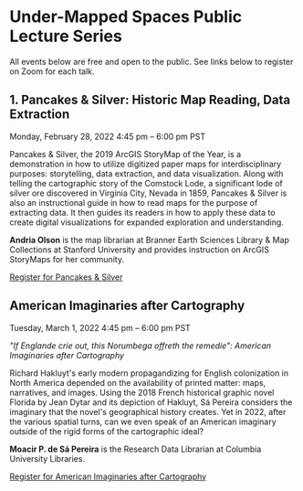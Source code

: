 # Under-Mapped Spaces Public Lecture Series
All events below are free and open to the public. See links below to register on Zoom for each talk.

## 1. Pancakes & Silver: Historic Map Reading, Data Extraction
Monday, February 28, 2022
4:45 pm – 6:00 pm PST

Pancakes & Silver, the 2019 ArcGIS StoryMap of the Year, is a demonstration in how to utilize digitized paper maps for interdisciplinary purposes: storytelling, data extraction, and data visualization. Along with telling the cartographic story of the Comstock Lode, a significant lode of silver ore discovered in Virginia City, Nevada in 1859, Pancakes & Silver is also an instructional guide in how to read maps for the purpose of extracting data. It then guides its readers in how to apply these data to create digital visualizations for expanded exploration and understanding.

**Andria Olson** is the map librarian at Branner Earth Sciences Library & Map Collections at Stanford University and provides instruction on ArcGIS StoryMaps for her community.

[Register for Pancakes & Silver](https://stanford.zoom.us/webinar/register/WN_bObnyi9qT5-THHyQPe6ysg)

## American Imaginaries after Cartography
Tuesday, March 1, 2022
4:45 pm – 6:00 pm PST

_"If Englande crie out, this Norumbega offreth the remedie": American Imaginaries after Cartography_

Richard Hakluyt's early modern propagandizing for English colonization in North America depended on the availability of printed matter: maps, narratives, and images. Using the 2018 French historical graphic novel Florida by Jean Dytar and its depiction of Hakluyt, Sá Pereira considers the imaginary that the novel's geographical history creates. Yet in 2022, after the various spatial turns, can we even speak of an American imaginary outside of the rigid forms of the cartographic ideal?

**Moacir P. de Sá Pereira** is the Research Data Librarian at Columbia University Libraries.  

[Register for American Imaginaries after Cartography](https://stanford.zoom.us/webinar/register/WN_TwwthxHxS56zn1-I1t9EeQ)
